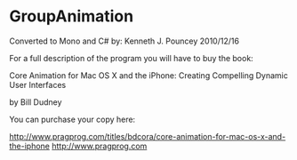 GroupAnimation
==============

Converted to Mono and C# by:  Kenneth J. Pouncey 2010/12/16

For a full description of the program you will have to buy the book:

Core Animation for Mac OS X and the iPhone: Creating Compelling Dynamic User Interfaces

by Bill Dudney

You can purchase your copy here:

http://www.pragprog.com/titles/bdcora/core-animation-for-mac-os-x-and-the-iphone
http://www.pragprog.com
